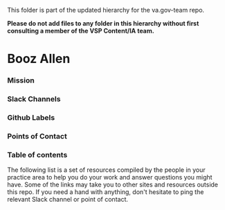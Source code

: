 This folder is part of the updated hierarchy for the va.gov-team repo.

**Please do not add files to any folder in this hierarchy without first consulting a member of the VSP Content/IA team.**

# Booz Allen

### Mission


### Slack Channels


### Github Labels

### Points of Contact

### Table of contents
The following list is a set of resources compiled by the people in your practice area to help you do your work and answer questions you might have. Some of the links may take you to other sites and resources outside this repo. If you need a hand with anything, don't hesitate to ping the relevant Slack channel or point of contact.

